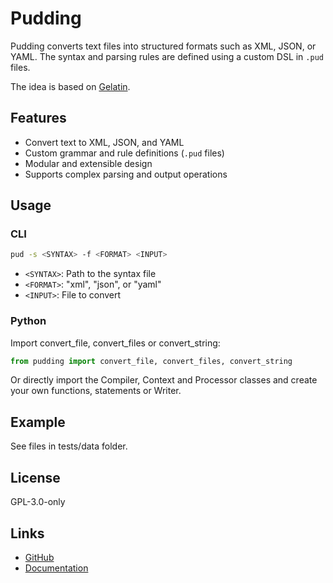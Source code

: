 # Pudding

Pudding converts text files into structured formats such as XML, JSON, or YAML. The syntax and parsing rules are defined using a custom DSL in `.pud` files.

The idea is based on [Gelatin](https://github.com/knipknap/Gelatin).

## Features
- Convert text to XML, JSON, and YAML
- Custom grammar and rule definitions (`.pud` files)
- Modular and extensible design
- Supports complex parsing and output operations

## Usage

### CLI
```bash
pud -s <SYNTAX> -f <FORMAT> <INPUT>
```
- `<SYNTAX>`: Path to the syntax file
- `<FORMAT>`: "xml", "json", or "yaml"
- `<INPUT>`: File to convert

### Python 
Import convert_file, convert_files or convert_string:
```python
from pudding import convert_file, convert_files, convert_string
```
Or directly import the Compiler, Context and Processor classes and create your own functions, statements or Writer.


## Example

See files in tests/data folder.

## License
GPL-3.0-only

## Links
- [GitHub](https://github.com/Hekxsler/pudding)
- [Documentation](http://pudding.readthedocs.io/en/latest/)